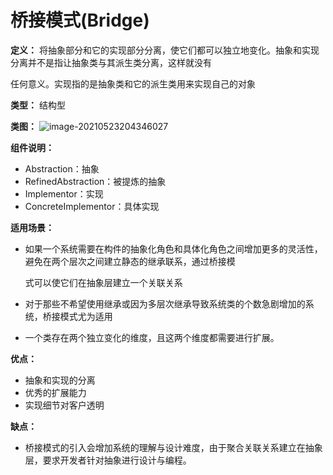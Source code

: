 # 桥接模式(Bridge)

**定义：** 将抽象部分和它的实现部分分离，使它们都可以独立地变化。抽象和实现分离并不是指让抽象类与其派生类分离，这样就没有

任何意义。实现指的是抽象类和它的派生类用来实现自己的对象

**类型：** 结构型

**类图：** ![image-20210523204346027](https://picgo-starry.oss-cn-beijing.aliyuncs.com/img/DesignPattern/Bridge.jpg)

**组件说明：** 

- Abstraction：抽象
- RefinedAbstraction：被提炼的抽象
- Implementor：实现
- ConcreteImplementor：具体实现

**适用场景：** 

- 如果一个系统需要在构件的抽象化角色和具体化角色之间增加更多的灵活性，避免在两个层次之间建立静态的继承联系，通过桥接模

  式可以使它们在抽象层建立一个关联关系

- 对于那些不希望使用继承或因为多层次继承导致系统类的个数急剧增加的系统，桥接模式尤为适用

- 一个类存在两个独立变化的维度，且这两个维度都需要进行扩展。

**优点：** 

- 抽象和实现的分离
- 优秀的扩展能力
- 实现细节对客户透明

**缺点：** 

- 桥接模式的引入会增加系统的理解与设计难度，由于聚合关联关系建立在抽象层，要求开发者针对抽象进行设计与编程。
